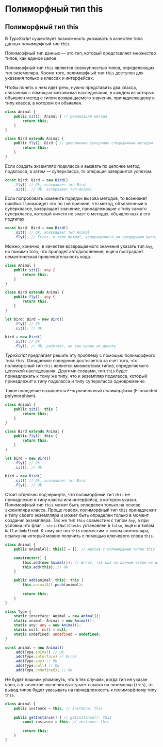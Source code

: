 # Полиморфный тип this
## Полиморфный тип this


В *TypeScript* существует возможность указывать в качестве типа данных *полиморфный тип* `this`. 

Полиморфный тип данных — это тип, который представляет множество типов, как единое целое.

Полиморфный тип `this` является совокупностью типов, определяющих тип экземпляра. Кроме того, полиморфный тип `this` доступен для указания только в классах и интерфейсах.

Чтобы понять о чем идет речь, нужно представить два класса, связанных с помощью механизма наследования, в каждом из которых объявлен метод с типом возвращаемого значения, принадлежащему к типу класса, в котором он объявлен. 

`````ts
class Animal {
    public sit(): Animal { // реализация метода
        return this;
    }
}

class Bird extends Animal {
    public fly(): Bird { // дополнение супертипа специфичным методом
        return this;
    }
}
`````

Если создать экземпляр подкласса и вызвать по цепочке метод подкласса, а затем — суперкласса, то операция завершится успехом.

`````ts
const bird: Bird = new Bird()
    .fly() // Ok, возвращает тип Bird
    .sit(); // Ok, возвращает тип Animal
`````

Если попробовать изменить порядок вызова методов, то возникнет ошибка. Произойдет это по той причине, что метод, объявленный в суперклассе, возвращает значение, принадлежащие к типу самого суперкласса, который ничего не знает о методах, объявленных в его подтипах.

`````ts
const bird: Bird = new Bird()
    .sit() // Ok, возвращает тип Animal
    .fly(); // Error, в типе Animal, возвращенного на предыдущем шаге, метод нет объявления метода fly
`````

Можно, конечно, в качестве возвращаемого значения указать тип `Any`, но помимо того, что пропадет автодополнение, ещё и пострадает семантическая привлекательность кода.

`````ts
class Animal {
    public sit(): any {
        return this;
    }
}

class Bird extends Animal {
    public fly(): any {
        return this;
    }
}

let bird: Bird = new Bird()
    .fly() // Ok
    .sit(); // Ok

bird = new Bird()
    .sit() // Ok
    .fly(); // Ok, работает, но так лучше не делать
`````

*TypeScript* предлагает решить эту проблему с помощью полиморфного типа `this`. Ожидаемое поведение достигается за счет того, что полиморфный тип `this` является множеством типов, определяемого цепочкой наследования. Другими словами, тип `this` будет принадлежать к тому же типу, что и экземпляр подкласса, который принадлежит к типу подкласса и типу суперкласса одновременно.

Такое поведение называется *F-ограниченный полиморфизм* (F-bounded polymorphism).

`````ts
class Animal {
    public sit(): this {
        return this;
    }
}

class Bird extends Animal {
    public fly(): this {
        return this;
    }
}

let bird = new Bird()
    .fly() // Ok
    .sit(); // Ok

bird = new Bird()
    .sit() // Ok, возвращает тип Bird
    .fly(); // Ok
`````

Стоит отдельно подчеркнуть, что полиморфный тип `this` не принадлежит к типу класса или интерфейса, в котором указан. Полиморфный тип `this` может быть определен только на основе экземпляра класса. Проще говоря, полиморфный тип `this` принадлежит к типу своего экземпляра и может быть определен только в момент создания экземпляра. Так же тип `this` совместим с типом `Any`, а при условии что флаг `--strictNullChecks` установлен в `false`, ещё и к типам `Null` и `Undefined`. К тому же тип `this` совместим с типом экземпляра, ссылку на который можно получить с помощью ключевого слова `this`.

`````ts
class Animal {
    public animalAll: this[] = []; // массив с полиморфным типом this

    constructor() {
        this.add(new Animal()); // Error, так как на данном этапе не известно, к какому типу будет принадлежать полиморфный тип this
        this.add(this); // Ok
    }

    public add(animal: this): this {
        this.animalAll.push(animal);
        
        return this;
    }
}

class Type {
    static interface: Animal = new Animal();
    static animal: Animal = new Animal();
    static any: any = new Animal();
    static null: null = null;
    static undefined: undefined = undefined;
}

const animal = new Animal()
    .add(Type.animal) // Ok
    .add(Type.interface) // Error
    .add(Type.any) // Ok
    .add(Type.null) // Ok
    .add(Type.undefined); // Ok
`````

Не будет лишним упомянуть, что в тех случаях, когда тип не указан явно, а в качестве значения выступает ссылка на экземпляр (`this`), то вывод типов будет указывать на принадлежность к полиморфному типу `this`.

`````ts
class Animal {
    public instance = this; // instance: this
    
    public getInstance() { // getInstance(): this
        const instance = this; // instance: this
        
        return this;
    }
}
`````
